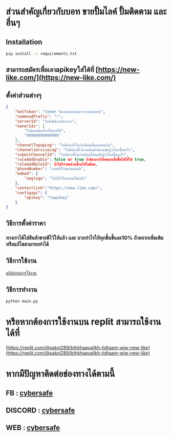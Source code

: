 # ส่วนสำคัญเกี่ยวกับบอท ขายปั้มไลค์ ปั้มติดตาม และอื่นๆ

## Installation
```bash
pip install -r requirements.txt
```
## สามารถสมัครเพื่อเอาapikeyใส่ได้ที่ [https://new-like.com/](https://new-like.com/)
## ตั้งค่าส่วนต่างๆ
```json
{
    "botToken": "token โทเคนบอทของเราจากดิสคอร์ด",
    "commnadPrefix": "!",
    "serverId": "ไอดีเซิฟเวอร์ของเรา",
    "ownerIds": [
        "ไอดีแอดมินที่จะใช้บอทได้",
		"99999999999999"
    ],
    "channelTopupLog": "ไอดีห้องที่ไว้แจ้งเตือนเมื่อคนเติมเงิน",
    "channelserviceLog": "ไอดีห้องที่ไว้แจ้งเตือนให้แอดมินรู้ว่าใครซื้ออะไร",
    "submitChannelId": "ไอดีห้องที่ไว้แจ้งเตือนให้คนอื่นรู้ว่าใครซื้ออะไร",
    "roleAddEnable": false or true ถ้าต้องการให้ยศเขาเมื่อซื้อใส่ให้้ใส่ true,
    "roleAddRoleId": ถ้าใส่trueส่วนนี้จะใส่ไอดียศ,
    "phoneNumber": "เบอร์ที่ไว้รับเงินอังเปา",
    "embed": {
        "imglogo": "โลโก้ไว้โชว์ตอนใช้คำสั่ง"
    },
    "contectlink":"https://new-like.com/",
    "configapi": {
        "apikey": "ใส่apikey"
    }
}

```


## วิธีการตั้งค่าราคา

### ทางเราได้ใส่สินค้าขายดีไว้ให้แล้ว และ บวกกำไรให้ทุกชิ้นชิ้นละ10% ถ้าอยากเพิ่มเติมหรือแก้ไขสามารถทำได้



## วิธีการใช้งาน
[คลิปสอนการใช้งาน](https://youtu.be/piwnkbRfQqM)

## วิธีการทำงาน
```bash
python main.py
```
# หรือหากต้องการใช้งานบน replit สามารถใช้งานได้ที่
[https://replit.com/@sakol289/bthkhaayailkh-tidtaam-wiw-new-like](https://replit.com/@sakol289/bthkhaayailkh-tidtaam-wiw-new-like)

# หากมีปัญหาติดต่อช่องทางได้ตามนี้

## FB : [cybersafe](https://fb.me/cybersafe01)

## DISCORD : [cybersafe](https://cyber-safe.pro/discord)

##  WEB : [cybersafe](https://cyber-safe.pro)

